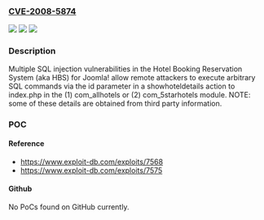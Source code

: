 ### [CVE-2008-5874](https://cve.mitre.org/cgi-bin/cvename.cgi?name=CVE-2008-5874)
![](https://img.shields.io/static/v1?label=Product&message=n%2Fa&color=blue)
![](https://img.shields.io/static/v1?label=Version&message=n%2Fa&color=blue)
![](https://img.shields.io/static/v1?label=Vulnerability&message=n%2Fa&color=brighgreen)

### Description

Multiple SQL injection vulnerabilities in the Hotel Booking Reservation System (aka HBS) for Joomla! allow remote attackers to execute arbitrary SQL commands via the id parameter in a showhoteldetails action to index.php in the (1) com_allhotels or (2) com_5starhotels module.  NOTE: some of these details are obtained from third party information.

### POC

#### Reference
- https://www.exploit-db.com/exploits/7568
- https://www.exploit-db.com/exploits/7575

#### Github
No PoCs found on GitHub currently.

